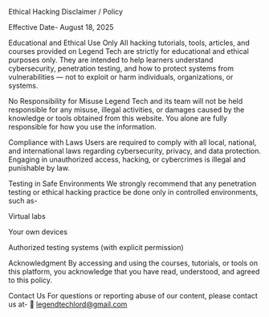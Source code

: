 Ethical Hacking Disclaimer / Policy

Effective Date- August 18, 2025

Educational and Ethical Use Only All hacking tutorials, tools, articles, and courses provided on Legend Tech are strictly for educational and ethical purposes only. They are intended to help learners understand cybersecurity, penetration testing, and how to protect systems from vulnerabilities — not to exploit or harm individuals, organizations, or systems.

No Responsibility for Misuse Legend Tech and its team will not be held responsible for any misuse, illegal activities, or damages caused by the knowledge or tools obtained from this website. You alone are fully responsible for how you use the information.

Compliance with Laws Users are required to comply with all local, national, and international laws regarding cybersecurity, privacy, and data protection. Engaging in unauthorized access, hacking, or cybercrimes is illegal and punishable by law.

Testing in Safe Environments We strongly recommend that any penetration testing or ethical hacking practice be done only in controlled environments, such as-

Virtual labs

Your own devices

Authorized testing systems (with explicit permission)

Acknowledgment By accessing and using the courses, tutorials, or tools on this platform, you acknowledge that you have read, understood, and agreed to this policy.

Contact Us For questions or reporting abuse of our content, please contact us at- 📧 legendtechlord@gmail.com
